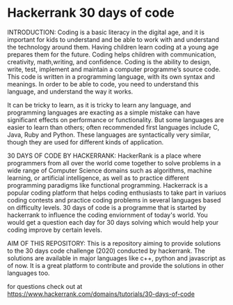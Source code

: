 # Hackerrank 30 days of code


INTRODUCTION:
      Coding is a basic literacy in the digital age, and it is important for kids to understand and be able to work with and understand the technology around them. Having children learn coding at a young age prepares them for the future. Coding helps children with communication, creativity, math,writing, and confidence.
      Coding is the ability to design, write, test, implement and maintain a computer programme’s source code. This code is written in a programming language, with its own syntax and meanings. In order to be able to code, you need to understand this language, and understand the way it works.

It can be tricky to learn, as it is tricky to learn any language, and programming languages are exacting as a simple mistake can have significant effects on performance or functionality. But some languages are easier to learn than others; often recommended first languages include C, Java, Ruby and Python. These languages are syntactically very similar, though they are used for different kinds of application.



30 DAYS OF CODE BY HACKERRANK:
          HackerRank is a place where programmers from all over the world come together to solve problems in a wide range of Computer Science domains such as algorithms, machine learning, or artificial intelligence, as well as to practice different programming paradigms like functional programming.
          Hackerrack is a popular coding platform that helps coding enthusiasts to take part in variuos coding contests and practice coding problems in several languages based on difficulty levels. 30 days of code is a programme that is started by hackerrank to influence the coding enviornment of today's world. You would get a question each day for 30 days solving which would help your coding improve by certain levels.          



AIM OF THIS REPOSITORY:
          This is a repository aiming to provide solutions to the 30 days code challenge (2020) conducted by hackerrank. 
The solutions are available in major languages like c++, python and javascript as of now. It is a great platform
to contribute and provide the solutions in other languages too.

for questions check out at   https://www.hackerrank.com/domains/tutorials/30-days-of-code
